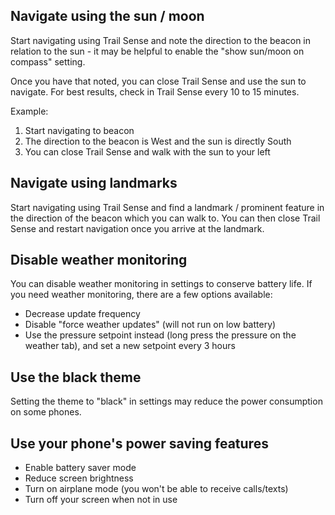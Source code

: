 ## Navigate using the sun / moon
Start navigating using Trail Sense and note the direction to the beacon in relation to the sun - it may be helpful to enable the "show sun/moon on compass" setting. 

Once you have that noted, you can close Trail Sense and use the sun to navigate. For best results, check in Trail Sense every 10 to 15 minutes. 

Example:
1. Start navigating to beacon
2. The direction to the beacon is West and the sun is directly South
3. You can close Trail Sense and walk with the sun to your left

## Navigate using landmarks
Start navigating using Trail Sense and find a landmark / prominent feature in the direction of the beacon which you can walk to. You can then close Trail Sense and restart navigation once you arrive at the landmark.

## Disable weather monitoring
You can disable weather monitoring in settings to conserve battery life. If you need weather monitoring, there are a few options available:
- Decrease update frequency
- Disable "force weather updates" (will not run on low battery)
- Use the pressure setpoint instead (long press the pressure on the weather tab), and set a new setpoint every 3 hours

## Use the black theme
Setting the theme to "black" in settings may reduce the power consumption on some phones.

## Use your phone's power saving features
- Enable battery saver mode
- Reduce screen brightness
- Turn on airplane mode (you won't be able to receive calls/texts)
- Turn off your screen when not in use